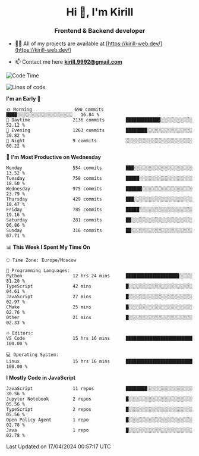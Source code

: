 <h1 align="center">Hi 👋, I'm Kirill</h1>
<h3 align="center">Frontend & Backend developer</h3>

- 👨‍💻 All of my projects are available at [https://kirill-web.dev/](https://kirill-web.dev/)

- 📫 Contact me here **kirill.9992@gmail.com**











<!--START_SECTION:waka-->
![Code Time](http://img.shields.io/badge/Code%20Time-1%2C742%20hrs%2036%20mins-blue)

![Lines of code](https://img.shields.io/badge/From%20Hello%20World%20I%27ve%20Written-4.4%20million%20lines%20of%20code-blue)

**I'm an Early 🐤** 

```text
🌞 Morning                690 commits         ████░░░░░░░░░░░░░░░░░░░░░   16.84 % 
🌆 Daytime                2136 commits        █████████████░░░░░░░░░░░░   52.12 % 
🌃 Evening                1263 commits        ████████░░░░░░░░░░░░░░░░░   30.82 % 
🌙 Night                  9 commits           ░░░░░░░░░░░░░░░░░░░░░░░░░   00.22 % 
```
📅 **I'm Most Productive on Wednesday** 

```text
Monday                   554 commits         ███░░░░░░░░░░░░░░░░░░░░░░   13.52 % 
Tuesday                  758 commits         █████░░░░░░░░░░░░░░░░░░░░   18.50 % 
Wednesday                975 commits         ██████░░░░░░░░░░░░░░░░░░░   23.79 % 
Thursday                 429 commits         ███░░░░░░░░░░░░░░░░░░░░░░   10.47 % 
Friday                   785 commits         █████░░░░░░░░░░░░░░░░░░░░   19.16 % 
Saturday                 281 commits         ██░░░░░░░░░░░░░░░░░░░░░░░   06.86 % 
Sunday                   316 commits         ██░░░░░░░░░░░░░░░░░░░░░░░   07.71 % 
```


📊 **This Week I Spent My Time On** 

```text
🕑︎ Time Zone: Europe/Moscow

💬 Programming Languages: 
Python                   12 hrs 24 mins      ████████████████████░░░░░   81.20 % 
TypeScript               42 mins             █░░░░░░░░░░░░░░░░░░░░░░░░   04.61 % 
JavaScript               27 mins             █░░░░░░░░░░░░░░░░░░░░░░░░   02.97 % 
CMake                    25 mins             █░░░░░░░░░░░░░░░░░░░░░░░░   02.76 % 
Other                    21 mins             █░░░░░░░░░░░░░░░░░░░░░░░░   02.33 % 

🔥 Editors: 
VS Code                  15 hrs 16 mins      █████████████████████████   100.00 % 

💻 Operating System: 
Linux                    15 hrs 16 mins      █████████████████████████   100.00 % 
```

**I Mostly Code in JavaScript** 

```text
JavaScript               11 repos            ████████░░░░░░░░░░░░░░░░░   30.56 % 
Jupyter Notebook         2 repos             █░░░░░░░░░░░░░░░░░░░░░░░░   05.56 % 
TypeScript               2 repos             █░░░░░░░░░░░░░░░░░░░░░░░░   05.56 % 
Open Policy Agent        1 repo              █░░░░░░░░░░░░░░░░░░░░░░░░   02.78 % 
Java                     1 repo              █░░░░░░░░░░░░░░░░░░░░░░░░   02.78 % 
```




 Last Updated on 17/04/2024 00:57:17 UTC
<!--END_SECTION:waka-->
